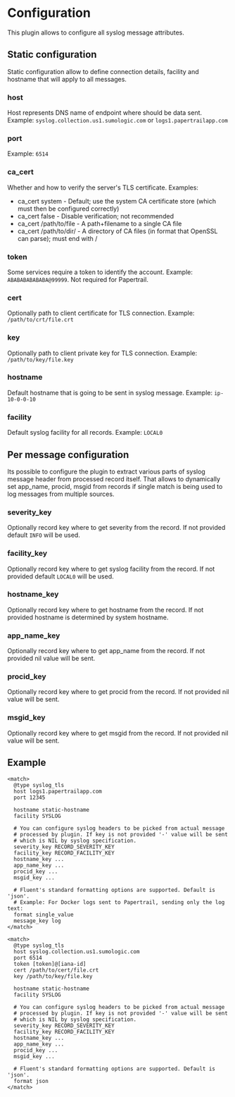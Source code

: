 # Configuration

This plugin allows to configure all syslog message attributes.

## Static configuration

Static configuration allow to define connection details, facility and hostname that will
apply to all messages.

### host

Host represents DNS name of endpoint where should be data sent. Example: `syslog.collection.us1.sumologic.com` or `logs1.papertrailapp.com`

### port

Example: `6514`

### ca_cert

Whether and how to verify the server's TLS certificate. Examples:
* ca_cert system - Default; use the system CA certificate store (which must then be configured correctly)
* ca_cert false - Disable verification; not recommended
* ca_cert /path/to/file - A path+filename to a single CA file
* ca_cert /path/to/dir/ - A directory of CA files (in format that OpenSSL can parse); must end with /

### token

Some services require a token to identify the account. Example: `ABABABABABABA@99999`. Not required for Papertrail.

### cert

Optionally path to client certificate for TLS connection. Example: `/path/to/crt/file.crt`

### key

Optionally path to client private key for TLS connection. Example: `/path/to/key/file.key`

### hostname

Default hostname that is going to be sent in syslog message. Example: `ip-10-0-0-10`

### facility

Default syslog facility for all records. Example: `LOCAL0`

## Per message configuration

Its possible to configure the plugin to extract various parts of syslog message header
from processed record itself. That allows to dynamically set app_name, procid, msgid from
records if single match is being used to log messages from multiple sources.

### severity_key

Optionally record key where to get severity from the record. If not provided default `INFO` will be used.

### facility_key

Optionally record key where to get syslog facility from the record. If not provided default `LOCAL0` will be used.

### hostname_key

Optionally record key where to get hostname from the record. If not provided hostname is determined by system hostname.

### app_name_key

Optionally record key where to get app_name from the record. If not provided nil value will be sent.

### procid_key

Optionally record key where to get procid from the record. If not provided nil value will be sent.

### msgid_key

Optionally record key where to get msgid from the record. If not provided nil value will be sent.

## Example

```
<match>
  @type syslog_tls
  host logs1.papertrailapp.com
  port 12345

  hostname static-hostname
  facility SYSLOG

  # You can configure syslog headers to be picked from actual message
  # processed by plugin. If key is not provided '-' value will be sent
  # which is NIL by syslog specification.
  severity_key RECORD_SEVERITY_KEY
  facility_key RECORD_FACILITY_KEY
  hostname_key ...
  app_name_key ...
  procid_key ...
  msgid_key ...

  # Fluent's standard formatting options are supported. Default is 'json'.
  # Example: For Docker logs sent to Papertrail, sending only the log text:
  format single_value
  message_key log
</match>
```

```
<match>
  @type syslog_tls
  host syslog.collection.us1.sumologic.com
  port 6514
  token [token]@[iana-id]
  cert /path/to/cert/file.crt
  key /path/to/key/file.key

  hostname static-hostname
  facility SYSLOG

  # You can configure syslog headers to be picked from actual message
  # processed by plugin. If key is not provided '-' value will be sent
  # which is NIL by syslog specification.
  severity_key RECORD_SEVERITY_KEY
  facility_key RECORD_FACILITY_KEY
  hostname_key ...
  app_name_key ...
  procid_key ...
  msgid_key ...

  # Fluent's standard formatting options are supported. Default is 'json'.
  format json
</match>
```
